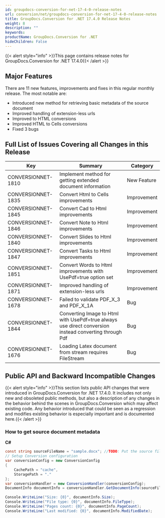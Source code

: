 ```yaml
---
id: groupdocs-conversion-for-net-17-4-0-release-notes
url: conversion/net/groupdocs-conversion-for-net-17-4-0-release-notes
title: GroupDocs.Conversion for .NET 17.4.0 Release Notes
weight: 8
description: ""
keywords: 
productName: GroupDocs.Conversion for .NET
hideChildren: False
---
```

{{< alert style="info" >}}This page contains release notes for GroupDocs.Conversion for .NET 17.4.0{{< /alert >}}

## Major Features

There are 11 new features, improvements and fixes in this regular monthly release. The most notable are:

*   Introduced new method for retrieving basic metadata of the source document
*   Improved handling of extension-less urls
*   Improved to HTML conversions
*   Improved HTML to Cells conversions
*   Fixed 3 bugs

## Full List of Issues Covering all Changes in this Release

| Key | Summary | Category |
| --- | --- | --- |
| CONVERSIONNET-1810 | Implement method for getting extended document information | New Feature |
| CONVERSIONNET-1835 | Convert Html to Cells improvements | Improvement |
| CONVERSIONNET-1845 | Convert Cad to Html improvements | Improvement |
| CONVERSIONNET-1846 | Convert Note to Html improvements | Improvement |
| CONVERSIONNET-1840 | Convert Slides to Html improvements | Improvement |
| CONVERSIONNET-1847 | Convert Tasks to Html improvements | Improvement |
| CONVERSIONNET-1851 | Convert Words to Html improvements with UsePdf=true option set | Improvement |
| CONVERSIONNET-1871 | Improved handling of extension-less urls | Improvement |
| CONVERSIONNET-1678 | Failed to validate PDF\_X\_3 and PDF\_X\_1A | Bug |
| CONVERSIONNET-1844 | Converting Image to Html with UsePdf=true always use direct conversion instead converting through Pdf | Bug |
| CONVERSIONNET-1676 | Loading Latex document from stream requires FileStream | Bug |

## Public API and Backward Incompatible Changes

{{< alert style="info" >}}This section lists public API changes that were introduced in GroupDocs.Conversion for .NET 17.4.0. It includes not only new and obsoleted public methods, but also a description of any changes in the behavior behind the scenes in GroupDocs.Conversion which may affect existing code. Any behavior introduced that could be seen as a regression and modifies existing behavior is especially important and is documented here.{{< /alert >}}

### How to get source document metadata 

**C#**

```csharp
const string sourceFileName = "sample.docx"; //TODO: Put the source filename here
// Setup Conversion configuration
var conversionConfig = new ConversionConfig
{
    CachePath = "cache",
    StoragePath = "."
};
var conversionHandler = new ConversionHandler(conversionConfig);
DocumentInfo documentInfo = conversionHandler.GetDocumentInfo(sourceFileName);
 
Console.WriteLine("Size: {0}", documentInfo.Size);
Console.WriteLine("File type: {0}", documentInfo.FileType);
Console.WriteLine("Pages count: {0}", documentInfo.PageCount);
Console.WriteLine("Last modified: {0}", documentInfo.ModifiedDate);
```
